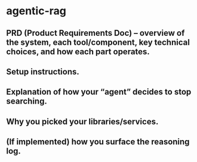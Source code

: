 # agentic-rag

## PRD (Product Requirements Doc) – overview of the system, each tool/component, key technical choices, and how each part operates.

## Setup instructions.

## Explanation of how your “agent” decides to stop searching.

## Why you picked your libraries/services.

## (If implemented) how you surface the reasoning log.
